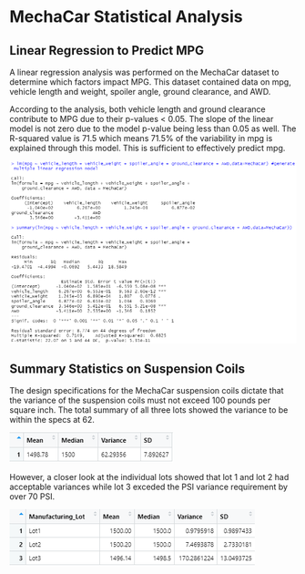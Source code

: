 # MechaCar Statistical Analysis

## Linear Regression to Predict MPG
A linear regression analysis was performed on the MechaCar dataset to determine which factors impact MPG.  This dataset contained data on mpg, vehicle length and weight, spoiler angle, ground clearance, and AWD.

According to the analysis, both vehicle length and ground clearance contribute to MPG due to their p-values < 0.05. The slope of the linear model is not zero due to the model p-value being less than 0.05 as well.  The R-squared value is 71.5 which means 71.5% of the variability in mpg is explained through this model. This is sufficient to effectively predict mpg.

![MPG Linear Regression](/Resources/mpg_linear_regression.png)

## Summary Statistics on Suspension Coils
The design specifications for the MechaCar suspension coils dictate that the variance of the suspension coils must not exceed 100 pounds per square inch. The total summary of all three lots showed the variance to be within the specs at 62.

![Total Summary](/Resources/total_summary.png)

However, a closer look at the individual lots showed that lot 1 and lot 2 had acceptable variances while lot 3 exceded the PSI variance requirement by over 70 PSI.

![Lot Summary](/Resources/lot_summary.png)
